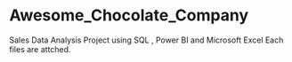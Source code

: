# Awesome_Chocolate_Company
Sales Data Analysis Project using SQL , Power BI and Microsoft Excel
Each files are attched.
